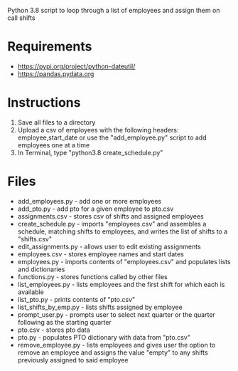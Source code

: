 Python 3.8 script to loop through a list of employees and assign them on call shifts

# Requirements
* https://pypi.org/project/python-dateutil/
* https://pandas.pydata.org

# Instructions
1. Save all files to a directory
1. Upload a csv of employees with the following headers: employee,start_date or use the "add_employee.py" script to add employees one at a time
1. In Terminal, type "python3.8 create_schedule.py"

# Files
* add_employees.py - add one or more employees
* add_pto.py - add pto for a given employee to pto.csv
* assignments.csv - stores csv of shifts and assigned employees
* create_schedule.py - imports "employees.csv" and assembles a schedule, matching shifts to employees, and writes the list of shifts to a "shifts.csv"
* edit_assignments.py - allows user to edit existing assignments
* employees.csv - stores employee names and start dates
* employees.py - imports contents of "employees.csv" and populates lists and dictionaries
* functions.py - stores functions called by other files
* list_employees.py - lists employees and the first shift for which each is available
* list_pto.py - prints contents of "pto.csv"
* list_shifts_by_emp.py - lists shifts assigned by employee
* prompt_user.py - prompts user to select next quarter or the quarter following as the starting quarter
* pto.csv - stores pto data
* pto.py - populates PTO dictionary with data from "pto.csv"
* remove_employee.py - lists employees and gives user the option to remove an employee and assigns the value "empty" to any shifts previously assigned to said employee
